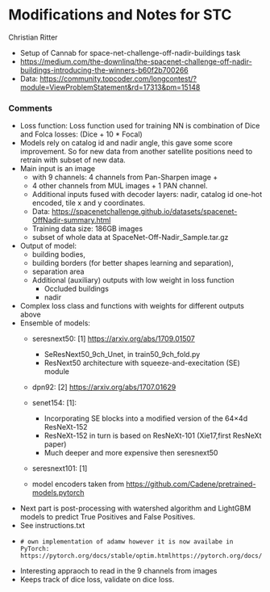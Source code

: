# Modifications and Notes for STC

Christian Ritter

* Setup of Cannab for space-net-challenge-off-nadir-buildings task
* https://medium.com/the-downlinq/the-spacenet-challenge-off-nadir-buildings-introducing-the-winners-b60f2b700266
* Data: https://community.topcoder.com/longcontest/?module=ViewProblemStatement&rd=17313&pm=15148

### Comments

* Loss function: Loss function used for training NN is combination of Dice and Folca losses: (Dice + 10 * Focal)
* Models rely on catalog id and nadir angle, this gave some score improvement. So for new data from another satellite positions need to retrain with subset of new data.
* Main input is an image
    * with 9 channels: 4 channels from Pan-Sharpen image + 
    * 4 other channels from MUL images + 1 PAN channel.
    * Additional inputs fused with decoder layers: nadir, catalog id one-hot encoded, tile x and y coordinates.
    * Data: https://spacenetchallenge.github.io/datasets/spacenet-OffNadir-summary.html
    * Training data size: 186GB images
    * subset of whole data at SpaceNet-Off-Nadir_Sample.tar.gz 
* Output of model:
    * building bodies, 
    * building borders (for better shapes learning and separation),
    * separation area
    * Additional (auxiliary) outputs with low weight in loss function
        * Occluded buildings
        * nadir
* Complex loss class and functions with weights for different outputs above
* Ensemble of models:
    * seresnext50: [1] https://arxiv.org/abs/1709.01507
        * SeResNext50_9ch_Unet, in  train50_9ch_fold.py
        * ResNext50 architecture with squeeze-and-execitation (SE) module
    
    * dpn92: [2] https://arxiv.org/abs/1707.01629
    * senet154: [1]:
        * Incorporating SE blocks into a modified version of the 64×4d ResNeXt-152
        * ResNeXt-152 in turn is based on ResNeXt-101 (Xie17,first ResNeXt paper)
        * Much deeper and more expensive then seresnext50
    * seresnext101: [1]
    * model encoders taken from https://github.com/Cadene/pretrained-models.pytorch
* Next part is post-processing with watershed algorithm and LightGBM models to predict True Positives and False Positives.
* See instructions.txt 
*     # own implementation of adamw however it is now availabe in PyTorch: https://pytorch.org/docs/stable/optim.htmlhttps://pytorch.org/docs/stable/optim.html


* Interesting appraoch to read in the 9 channels from images
* Keeps track of dice loss, validate on dice loss.